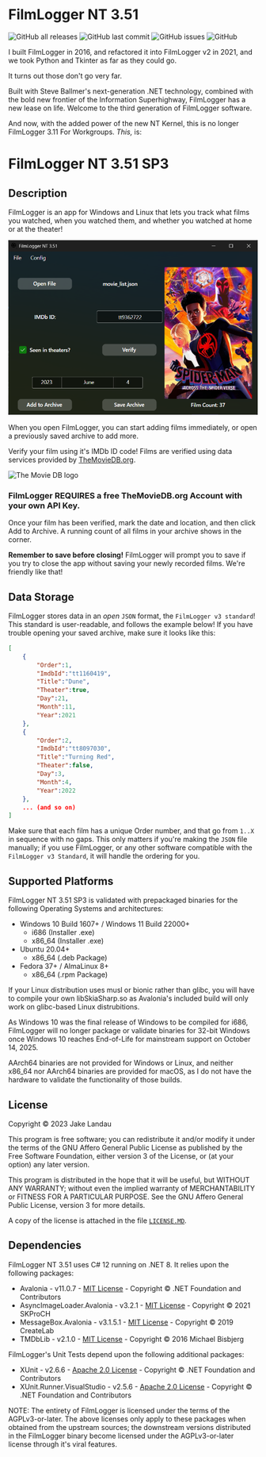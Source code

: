 # FilmLogger NT 3.51

![GitHub all releases](https://img.shields.io/github/downloads/jakelandau/FilmLoggerDotNET/total) ![GitHub last commit](https://img.shields.io/github/last-commit/jakelandau/filmloggerdotnet) ![GitHub issues](https://img.shields.io/github/issues/jakelandau/FilmLoggerDotNET) ![GitHub](https://img.shields.io/github/license/JakeLandau/FilmLoggerDotNET)

I built FilmLogger in 2016, and refactored it into FilmLogger v2 in 2021, and we took Python and Tkinter as far as they could go.

It turns out those don't go very far.

Built with Steve Ballmer's next-generation .NET technology, combined with the bold new frontier of the Information Superhighway, FilmLogger has a new lease on life. Welcome to the third generation of FilmLogger software.

And now, with the added power of the new NT Kernel, this is no longer FilmLogger 3.11 For Workgroups. *This,* is:

# FilmLogger NT 3.51 SP3

## Description

FilmLogger is an app for Windows and Linux that lets you track what films you watched, when you watched them, and whether you watched at home or at the theater!

![Screenshot of the FilmLogger NT 3.51 App](DemoScreenshot.png)

When you open FilmLogger, you can start adding films immediately, or open a previously saved archive to add more.

Verify your film using it's IMDb ID code! Films are verified using data services provided by [TheMovieDB.org](https://themoviedb.org).

![The Movie DB logo](https://www.themoviedb.org/assets/2/v4/logos/v2/blue_long_1-8ba2ac31f354005783fab473602c34c3f4fd207150182061e425d366e4f34596.svg)

### **FilmLogger REQUIRES a free TheMovieDB.org Account with your own API Key.**


Once your film has been verified, mark the date and location, and then click Add to Archive. A running count of all films in your archive shows in the corner.

**Remember to save before closing!** FilmLogger will prompt you to save if you try to close the app without saving your newly recorded films. We're friendly like that!

## Data Storage

FilmLogger stores data in an *open* `JSON` format, the `FilmLogger v3 standard`! This standard is user-readable, and follows the example below! If you have trouble opening your saved archive, make sure it looks like this:

```json
[
    {
        "Order":1,
        "ImdbId":"tt1160419",
        "Title":"Dune",
        "Theater":true,
        "Day":21,
        "Month":11,
        "Year":2021
    },
    {
        "Order":2,
        "ImdbId":"tt8097030",
        "Title":"Turning Red",
        "Theater":false,
        "Day":3,
        "Month":4,
        "Year":2022
    },
    ... (and so on)
]
```

Make sure that each film has a unique Order number, and that go from `1..X` in sequence with no gaps. This only matters if you're making the `JSON` file manually; if you use FilmLogger, or any other software compatible with the `FilmLogger v3 Standard`, it will handle the ordering for you.

## Supported Platforms

FilmLogger NT 3.51 SP3 is validated with prepackaged binaries for the following Operating Systems and architectures:

* Windows 10 Build 1607+ / Windows 11 Build 22000+
  * i686 (Installer .exe)
  * x86_64 (Installer .exe)
* Ubuntu 20.04+
  * x86_64 (.deb Package)
* Fedora 37+ / AlmaLinux 8+
  * x86_64 (.rpm Package)

If your Linux distribution uses musl or bionic rather than glibc, you will have to compile your own libSkiaSharp.so as Avalonia's included build will only work on glibc-based Linux distrubitions.

As Windows 10 was the final release of Windows to be compiled for i686, FilmLogger will no longer package or validate binaries for 32-bit Windows once Windows 10 reaches End-of-Life for mainstream support on October 14, 2025.

AArch64 binaries are not provided for Windows or Linux, and neither x86_64 nor AArch64 binaries are provided for macOS, as I do not have the hardware to validate the functionality of those builds.
## License

Copyright © 2023 Jake Landau

This program is free software; you can redistribute it and/or modify it under the terms of the GNU Affero General Public License as published by the Free Software Foundation, either version 3 of the License, or (at your option) any later version.

This program is distributed in the hope that it will be useful, but WITHOUT ANY WARRANTY; without even the implied warranty of MERCHANTABILITY or FITNESS FOR A PARTICULAR PURPOSE. See the GNU Affero General Public License, version 3 for more details.

A copy of the license is attached in the file [`LICENSE.MD`](https://github.com/jakelandau/FilmLoggerDotNET/blob/main/LICENSE.md).

## Dependencies
FilmLogger NT 3.51 uses C# 12 running on .NET 8. It relies upon the following packages:

* Avalonia - v11.0.7 - [MIT License](https://github.com/AvaloniaUI/Avalonia/blob/master/licence.md) - Copyright © .NET Foundation and Contributors
* AsyncImageLoader.Avalonia - v3.2.1 - [MIT License](https://github.com/AvaloniaUtils/AsyncImageLoader.Avalonia/blob/master/LICENSE) - Copyright © 2021 SKProCH
* MessageBox.Avalonia - v3.1.5.1 - [MIT License](https://github.com/AvaloniaCommunity/MessageBox.Avalonia/blob/master/LICENSE) - Copyright © 2019 CreateLab
* TMDbLib - v2.1.0 - [MIT License](https://github.com/jellyfin/TMDbLib/blob/master/LICENSE.txt) - Copyright © 2016 Michael Bisbjerg

FilmLogger's Unit Tests depend upon the following additional packages:
* XUnit - v2.6.6 - [Apache 2.0 License](https://github.com/xunit/xunit/blob/main/LICENSE) - Copyright © .NET Foundation and Contributors
* XUnit.Runner.VisualStudio - v2.5.6 - [Apache 2.0 License](https://github.com/xunit/visualstudio.xunit/blob/main/License.txt) - Copyright © .NET Foundation and Contributors

NOTE: The entirety of FilmLogger is licensed under the terms of the AGPLv3-or-later. The above licenses only apply to these packages when obtained from the upstream sources; the downstream versions distributed in the FilmLogger binary become licensed under the AGPLv3-or-later license through it's viral features.
